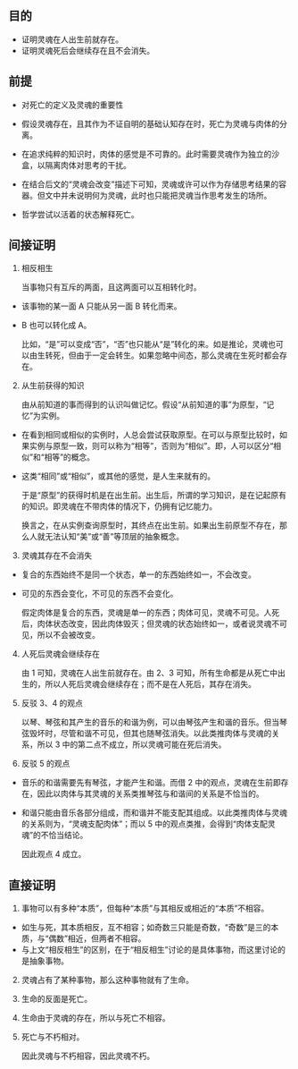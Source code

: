 <h2 id="目的">目的</h2>
<ul>
<li>证明灵魂在人出生前就存在。</li>
<li>证明灵魂死后会继续存在且不会消失。</li>
</ul>
<h2 id="前提">前提</h2>
<ul>
<li><p>对死亡的定义及灵魂的重要性</p>
</li>
<li><p>假设灵魂存在，且其作为不证自明的基础认知存在时，死亡为灵魂与肉体的分离。</p>
</li>
<li><p>在追求纯粹的知识时，肉体的感觉是不可靠的。此时需要灵魂作为独立的沙盒，以隔离肉体对思考的干扰。</p>
</li>
<li><p>在结合后文的“灵魂会改变”描述下可知，灵魂或许可以作为存储思考结果的容器。但文中并未说明何为灵魂，此时也只能把灵魂当作思考发生的场所。</p>
</li>
<li><p>哲学尝试以活着的状态解释死亡。</p>
</li>
</ul>
<h2 id="间接证明">间接证明</h2>
<ol>
<li><p>相反相生</p>
<p>当事物只有互斥的两面，且这两面可以互相转化时。</p>
</li>
</ol>
<ul>
<li><p>该事物的某一面 A 只能从另一面 B 转化而来。</p>
</li>
<li><p>B 也可以转化成 A。</p>
<p>比如，“是”可以变成“否”，“否”也只能从“是”转化的来。如是推论，灵魂也可以由生转死，但由于一定会转生。如果忽略中间态，那么灵魂在生死时都会存在。</p>
</li>
</ul>
<ol start="2">
<li><p>从生前获得的知识</p>
<p>由从前知道的事而得到的认识叫做记忆。假设“从前知道的事”为原型，“记忆”为实例。</p>
</li>
</ol>
<ul>
<li><p>在看到相同或相似的实例时，人总会尝试获取原型。在可以与原型比较时，如果实例与原型一致，则可以称为“相等”，否则为“相似”。即，人可以区分“相似”和“相等”的概念。</p>
</li>
<li><p>这类“相同”或“相似”，或其他的感觉，是人生来就有的。</p>
<p>于是“原型”的获得时机是在出生前。出生后，所谓的学习知识，是在记起原有的知识。即灵魂在不带肉体的情况下，仍拥有记忆能力。</p>
<p>换言之，在从实例查询原型时，其终点在出生前。如果出生前原型不存在，那么人就无法认知“美”或“善”等顶层的抽象概念。</p>
</li>
</ul>
<ol start="3">
<li>灵魂其存在不会消失</li>
</ol>
<ul>
<li><p>复合的东西始终不是同一个状态，单一的东西始终如一，不会改变。</p>
</li>
<li><p>可见的东西会变化，不可见的东西不会变化。</p>
<p>假定肉体是复合的东西，灵魂是单一的东西；肉体可见，灵魂不可见。人死后，肉体状态改变，因此肉体毁灭；但灵魂的状态始终如一，或者说灵魂不可见，所以不会被改变。</p>
</li>
</ul>
<ol start="4">
<li><p>人死后灵魂会继续存在</p>
<p>由 1 可知，灵魂在人出生前就存在。由 2、3 可知，所有生命都是从死亡中出生的，所以人死后灵魂会继续存在；而不是在人死后，其存在消失。</p>
</li>
<li><p>反驳 3、4 的观点</p>
<p>以琴、琴弦和其产生的音乐的和谐为例，可以由琴弦产生和谐的音乐。但当琴弦毁坏时，尽管和谐不可见，但其也随琴弦消失。以此类推肉体与灵魂的关系，所以 3 中的第二点不成立，所以灵魂可能在死后消失。</p>
</li>
<li><p>反驳 5 的观点</p>
</li>
</ol>
<ul>
<li><p>音乐的和谐需要先有琴弦，才能产生和谐。而借 2 中的观点，灵魂在生前即存在，因此以肉体与其灵魂的关系类推琴弦与和谐间的关系是不恰当的。</p>
</li>
<li><p>和谐只能由音乐各部分组成，而和谐并不能支配其组成。以此类推肉体与灵魂的关系则为，“灵魂支配肉体”；而以 5 中的观点类推，会得到“肉体支配灵魂”的不恰当结论。</p>
<p>因此观点 4 成立。</p>
</li>
</ul>
<h2 id="直接证明">直接证明</h2>
<ol>
<li>事物可以有多种“本质”，但每种“本质”与其相反或相近的“本质”不相容。</li>
</ol>
<ul>
<li>如生与死，其本质相反，互不相容；如奇数三只能是奇数，“奇数”是三的本质，与“偶数”相近，但两者不相容。</li>
<li>与上文“相反相生”的区别，在于“相反相生”讨论的是具体事物，而这里讨论的是抽象事物。</li>
</ul>
<ol start="2">
<li><p>灵魂占有了某种事物，那么这种事物就有了生命。</p>
</li>
<li><p>生命的反面是死亡。</p>
</li>
<li><p>生命由于灵魂的存在，所以与死亡不相容。</p>
</li>
<li><p>死亡与不朽相对。</p>
<p>因此灵魂与不朽相容，因此灵魂不朽。</p>
</li>
</ol>
